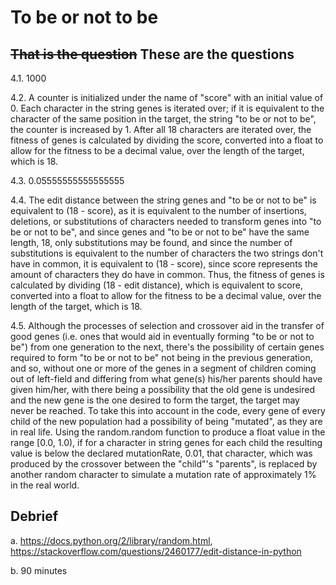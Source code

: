 # To be or not to be

## ~~That is the question~~ These are the questions

4.1. 1000

4.2. A counter is initialized under the name of "score" with an initial value of 0. Each character in the string genes is iterated over;
if it is equivalent to the character of the same position in the target, the string "to be or not to be", the counter is increased by 1.
After all 18 characters are iterated over, the fitness of genes is calculated by dividing the score, converted into a float to allow for
the fitness to be a decimal value, over the length of the target, which is 18.

4.3. 0.05555555555555555

4.4. The edit distance between the string genes and "to be or not to be" is equivalent to (18 - score), as it is equivalent to the number of
insertions, deletions, or substitutions of characters needed to transform genes into "to be or not to be", and since genes and "to be or not to be" have
the same length, 18, only substitutions may be found, and since the number of substitutions is equivalent to the number of characters
the two strings don't have in common, it is equivalent to (18 - score), since score represents the amount of characters they do have in common.
Thus, the fitness of genes is calculated by dividing (18 - edit distance), which is equivalent to score, converted into a float to allow for
the fitness to be a decimal value, over the length of the target, which is 18.

4.5. Although the processes of selection and crossover aid in the transfer of good genes (i.e. ones that would aid in eventually forming "to be or not to be") from one generation to the next, there's the possibility of
certain genes required to form "to be or not to be" not being in the previous generation, and so, without
one or more of the genes in a segment of children coming out of left-field and differing from what gene(s) his/her parents should have given him/her,
with there being a possibility that the old gene is undesired and the new gene is the one desired to form the target, the target may never be reached.
To take this into account in the code, every gene of every child of the new population had a possibility of being "mutated", as they are in real life. Using the
random.random function to produce a float value in the range [0.0, 1.0), if for a character in string genes for each child the resulting value is below the declared mutationRate, 0.01,
that character, which was produced by the crossover between the "child"'s "parents", is replaced by another random character to simulate
a mutation rate of approximately 1% in the real world.

## Debrief

a. https://docs.python.org/2/library/random.html, https://stackoverflow.com/questions/2460177/edit-distance-in-python

b. 90 minutes
